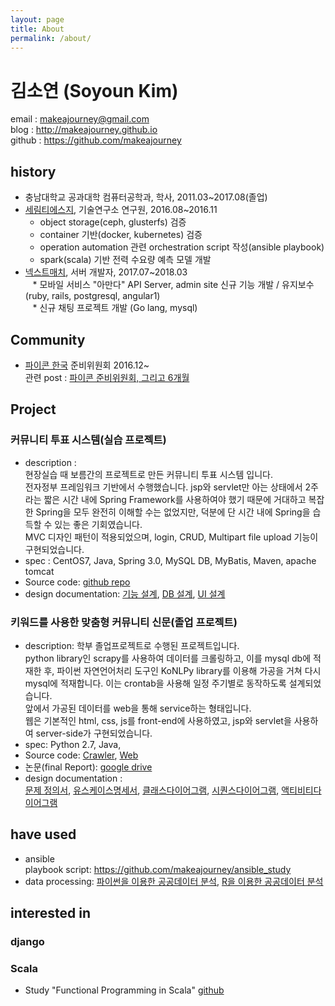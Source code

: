 ```yaml
---
layout: page
title: About
permalink: /about/
---
```


# 김소연 (Soyoun Kim)  

email : <makeajourney@gmail.com>  
blog : <http://makeajourney.github.io>  
github : <https://github.com/makeajourney>  

## history  

- 충남대학교 공과대학 컴퓨터공학과, 학사, 2011.03~2017.08(졸업)  
- [세림티에스지](www.selim.co.kr), 기술연구소 연구원, 2016.08~2016.11  
    * object storage(ceph, glusterfs) 검증  
    * container 기반(docker, kubernetes) 검증  
    * operation automation 관련 orchestration script 작성(ansible playbook)  
    * spark(scala) 기반 전력 수요량 예측 모델 개발  
- [넥스트매치](http://nextmatch.kr), 서버 개발자, 2017.07~2018.03  
    * 모바일 서비스 "아만다" API Server, admin site 신규 기능 개발 / 유지보수 (ruby, rails, postgresql, angular1)  
    * 신규 채팅 프로젝트 개발 (Go lang, mysql)  

## Community  

- [파이콘 한국](https://www.pycon.kr) 준비위원회 2016.12~  
  관련 post : [파이콘 준비위원회, 그리고 6개월](http://blog.pycon.kr/2017/06/18/pycon-staff-retrospection)  

## Project  

### 커뮤니티 투표 시스템(실습 프로젝트)  

- description :  
    현장실습 때 보름간의 프로젝트로 만든 커뮤니티 투표 시스템 입니다.  
    전자정부 프레임워크 기반에서 수행했습니다. jsp와 servlet만 아는 상태에서 2주라는 짧은 시간 내에 Spring Framework를 사용하여야 했기 때문에 거대하고 복잡한 Spring을 모두 완전히 이해할 수는 없었지만, 덕분에 단 시간 내에 Spring을 습득할 수 있는 좋은 기회였습니다.  
    MVC 디자인 패턴이 적용되었으며, login, CRUD, Multipart file upload 기능이 구현되었습니다.  
- spec : CentOS7, Java, Spring 3.0, MySQL DB, MyBatis, Maven, apache tomcat  
- Source code: [github repo](https://github.com/makeajourney/vote)  
- design documentation:
  [기능 설계](https://drive.google.com/file/d/0B2OC1aS74bTTV1YwTkd5WmNPY28),
  [DB 설계](https://drive.google.com/file/d/0B2OC1aS74bTTa3hOTkNJZ09vVFU),
  [UI 설계](https://drive.google.com/file/d/0B2OC1aS74bTTa3JubHJjMkVjN1U)  

### 키워드를 사용한 맞춤형 커뮤니티 신문(졸업 프로젝트)  

- description:
    학부 졸업프로젝트로 수행된 프로젝트입니다.  
    python library인 scrapy를 사용하여 데이터를 크롤링하고, 이를 mysql db에 적재한 후, 파이썬 자연언어처리 도구인 KoNLPy library를 이용해 가공을 거쳐 다시 mysql에 적재합니다. 이는 crontab을 사용해 일정 주기별로 동작하도록 설계되었습니다.  
    앞에서 가공된 데이터를 web을 통해 service하는 형태입니다.  
    웹은 기본적인 html, css, js를 front-end에 사용하였고, jsp와 servlet을 사용하여 server-side가 구현되었습니다.  
- spec: Python 2.7, Java,  
- Source code: [Crawler](https://github.com/MJ-Youn/crawler), [Web](https://github.com/makeajourney/hub)  
- 논문(final Report): [google drive](https://drive.google.com/file/d/0B2OC1aS74bTTaWhZWndRbHZQeWs/view?usp=sharing)  
- design documentation :  
[문제 정의서](https://drive.google.com/open?id=0B2OC1aS74bTTWlhZNXk0UHRBZGs),
[유스케이스명세서](https://drive.google.com/open?id=0B2OC1aS74bTTWUxSTWd2ZlhLaFk),
[클래스다이어그램](https://drive.google.com/open?id=0B2OC1aS74bTTd1hvOFVEOWdoV00),
[시퀀스다이어그램](https://drive.google.com/open?id=0B2OC1aS74bTTSUZjVG1Rb3lIc0U),
[액티비티다이어그램](https://drive.google.com/open?id=0B2OC1aS74bTTbElmeHpkaklsMGc)

## have used  

- ansible  
  playbook script: <https://github.com/makeajourney/ansible_study>  
- data processing: [파이썬을 이용한 공공데이터 분석](https://drive.google.com/open?id=0B2OC1aS74bTTbzJJYm00QjJ0RzQ),  [R을 이용한 공공데이터 분석](https://drive.google.com/open?id=0B2OC1aS74bTTdDliMnhNUm9kb1U)  

## interested in  

### django  

### Scala  

- Study "Functional Programming in Scala" [github](https://github.com/kpug/fpis)  
